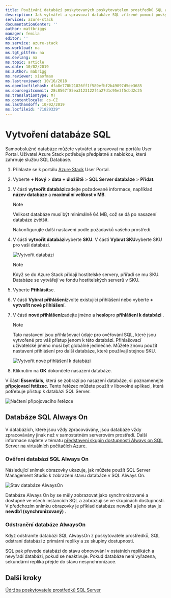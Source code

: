 ```yaml
---
title: Používání databází poskytovaných poskytovatelem prostředků SQL adaptéru na Azure Stack | Microsoft Docs
description: Jak vytvářet a spravovat databáze SQL zřízené pomocí poskytovatele prostředků SQL Adapter
services: azure-stack
documentationCenter: ''
author: mattbriggs
manager: femila
editor: ''
ms.service: azure-stack
ms.workload: na
ms.tgt_pltfrm: na
ms.devlang: na
ms.topic: article
ms.date: 10/02/2019
ms.author: mabrigg
ms.reviewer: xiaofmao
ms.lastreviewed: 10/16/2018
ms.openlocfilehash: dfa8e778b21826ff1f589efbf2b49097d5ee3685
ms.sourcegitcommit: 28c8567f85ea3123122f4a27d1c95e3f5cbd2c25
ms.translationtype: MT
ms.contentlocale: cs-CZ
ms.lasthandoff: 10/02/2019
ms.locfileid: "71829329"
---
```

# <a name="create-sql-databases"></a>Vytvoření databáze SQL

Samoobslužné databáze můžete vytvářet a spravovat na portálu User Portal. Uživatel Azure Stack potřebuje předplatné s nabídkou, která zahrnuje službu SQL Database.

1. Přihlaste se k portálu [Azure Stack](azure-stack-overview.md) User Portal.

2. Vyberte **+ Nový** &gt; **data + úložiště** &gt; **SQL Server databáze** &gt; **Přidat**.

3. V části **vytvořit databázi**zadejte požadované informace, například **název databáze** a **maximální velikost v MB**.

   >[!NOTE]
   >Velikost databáze musí být minimálně 64 MB, což se dá po nasazení databáze zvětšit.

   Nakonfigurujte další nastavení podle požadavků vašeho prostředí.

4. V části **vytvořit databázi**vyberte **SKU**. V části **Vybrat SKU**vyberte SKU pro vaši databázi.

   ![Vytvořit databázi](./media/azure-stack-sql-rp-deploy/newsqldb.png)

   >[!NOTE]
   >Když se do Azure Stack přidají hostitelské servery, přiřadí se mu SKU. Databáze se vytvářejí ve fondu hostitelských serverů v SKU.

5. Vyberte **Přihlásit**se.
6. V části **Vybrat přihlášení**zvolte existující přihlášení nebo vyberte **+ vytvořit nové přihlášení**.
7. V části **nové přihlášení**zadejte jméno a **heslo**pro **přihlášení k databázi** .

   >[!NOTE]
   >Tato nastavení jsou přihlašovací údaje pro ověřování SQL, které jsou vytvořené pro váš přístup jenom k této databázi. Přihlašovací uživatelské jméno musí být globálně jedinečné. Můžete znovu použít nastavení přihlášení pro další databáze, které používají stejnou SKU.

   ![Vytvořit nové přihlášení k databázi](./media/azure-stack-sql-rp-deploy/create-new-login.png)

8. Kliknutím na **OK** dokončete nasazení databáze.

V části **Essentials**, která se zobrazí po nasazení databáze, si poznamenejte **připojovací řetězec**. Tento řetězec můžete použít v libovolné aplikaci, která potřebuje přístup k databázi SQL Server.

![Načtení připojovacího řetězce](./media/azure-stack-sql-rp-deploy/sql-db-settings.png)

## <a name="sql-always-on-databases"></a>Databáze SQL Always On

V databázích, které jsou vždy zpracovávány, jsou databáze vždy zpracovávány jinak než v samostatném serverovém prostředí. Další informace najdete v tématu [představení skupin dostupnosti Always on SQL Server na virtuálních počítačích Azure](https://docs.microsoft.com/azure/virtual-machines/windows/sql/virtual-machines-windows-portal-sql-availability-group-overview).

### <a name="verify-sql-always-on-databases"></a>Ověření databází SQL Always On

Následující snímek obrazovky ukazuje, jak můžete použít SQL Server Management Studio k zobrazení stavu databáze v SQL Always On.

![Stav databáze AlwaysOn](./media/azure-stack-sql-rp-deploy/verifyalwayson.png)

Databáze Always On by se měly zobrazovat jako synchronizované a dostupné ve všech instancích SQL a zobrazují se ve skupinách dostupnosti. V předchozím snímku obrazovky je příklad databáze newdb1 a jeho stav je **newdb1 (synchronizovaný)** .

### <a name="delete-an-alwayson-database"></a>Odstranění databáze AlwaysOn

Když odstraníte databázi SQL AlwaysOn z poskytovatele prostředků, SQL odstraní databázi z primární repliky a ze skupiny dostupnosti.

SQL pak převede databázi do stavu obnovování v ostatních replikách a nevyřadí databázi, pokud se neaktivuje. Pokud databáze není vyřazena, sekundární replika přejde do stavu nesynchronizace.

## <a name="next-steps"></a>Další kroky

[Údržba poskytovatele prostředků SQL Server](azure-stack-sql-resource-provider-maintain.md)
